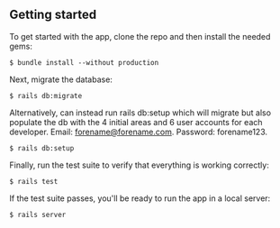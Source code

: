 ## Getting started

To get started with the app, clone the repo and then install the needed gems:

```
$ bundle install --without production
```

Next, migrate the database:

```
$ rails db:migrate
```

Alternatively, can instead run rails db:setup which will migrate but also populate the db with the 4 initial areas and 6 user accounts for each developer. Email: forename@forename.com. Password: forename123.

```
$ rails db:setup
```

Finally, run the test suite to verify that everything is working correctly:

```
$ rails test
```

If the test suite passes, you'll be ready to run the app in a local server:

```
$ rails server
```
